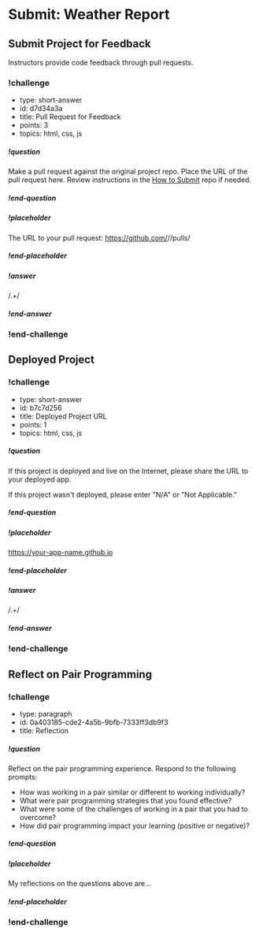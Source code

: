 # Submit: Weather Report

## Submit Project for Feedback

Instructors provide code feedback through pull requests.

<!-- prettier-ignore-start -->
### !challenge
* type: short-answer
* id: d7d34a3a
* title: Pull Request for Feedback
* points: 3
* topics: html, css, js
##### !question

Make a pull request against the original project repo. Place the URL of the pull request here. Review instructions in the [How to Submit](../ada-project-practices/how-to-submit.md) repo if needed.

##### !end-question
##### !placeholder

The URL to your pull request: https://github.com/<some-ada-repo>/<project-name>/pulls/<pull-request>

##### !end-placeholder
##### !answer

/.+/

##### !end-answer
### !end-challenge
<!-- prettier-ignore-end -->

## Deployed Project

<!-- prettier-ignore-start -->
### !challenge
* type: short-answer
* id: b7c7d256
* title: Deployed Project URL
* points: 1
* topics: html, css, js
##### !question

If this project is deployed and live on the Internet, please share the URL to your deployed app.

If this project wasn't deployed, please enter "N/A" or "Not Applicable."

##### !end-question
##### !placeholder

https://your-app-name.github.io

##### !end-placeholder
##### !answer

/.+/

##### !end-answer
### !end-challenge
<!-- prettier-ignore-end -->

## Reflect on Pair Programming

<!-- prettier-ignore-start -->
### !challenge
* type: paragraph
* id: 0a403185-cde2-4a5b-9bfb-7333ff3db9f3
* title: Reflection
##### !question

Reflect on the pair programming experience.  Respond to the following prompts:

- How was working in a pair similar or different to working individually?
- What were pair programming strategies that you found effective?
- What were some of the challenges of working in a pair that you had to overcome?
- How did pair programming impact your learning (positive or negative)?

##### !end-question
##### !placeholder

My reflections on the questions above are...

##### !end-placeholder
### !end-challenge
<!-- prettier-ignore-end -->